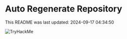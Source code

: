 # Auto Regenerate Repository

This README was last updated: 2024-09-17 04:34:50

 ![TryHackMe](https://tryhackme.com/badge/533634)